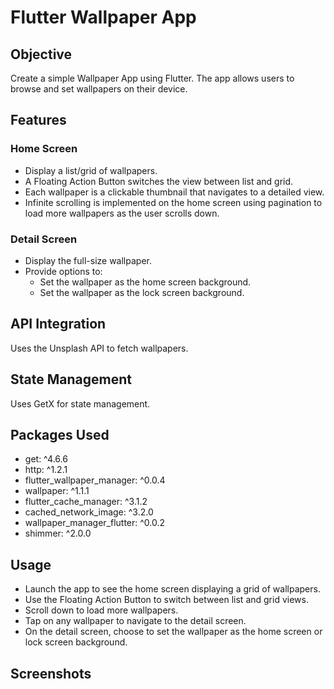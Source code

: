 # Flutter Wallpaper App

## Objective

Create a simple Wallpaper App using Flutter. The app allows users to browse and set wallpapers on their device.

## Features
### Home Screen

- Display a list/grid of wallpapers.
- A Floating Action Button switches the view between list and grid.
- Each wallpaper is a clickable thumbnail that navigates to a detailed view.
- Infinite scrolling is implemented on the home screen using pagination to load more wallpapers as the user scrolls down.

### Detail Screen

- Display the full-size wallpaper.
- Provide options to:
    - Set the wallpaper as the home screen background.
    - Set the wallpaper as the lock screen background.


## API Integration
Uses the Unsplash API to fetch wallpapers.

## State Management
Uses GetX for state management.

## Packages Used
- get: ^4.6.6
- http: ^1.2.1
- flutter_wallpaper_manager: ^0.0.4
- wallpaper: ^1.1.1
- flutter_cache_manager: ^3.1.2
- cached_network_image: ^3.2.0
- wallpaper_manager_flutter: ^0.0.2
- shimmer: ^2.0.0

## Usage
- Launch the app to see the home screen displaying a grid of wallpapers.
- Use the Floating Action Button to switch between list and grid views.
- Scroll down to load more wallpapers.
- Tap on any wallpaper to navigate to the detail screen.
- On the detail screen, choose to set the wallpaper as the home screen or lock screen background.

## Screenshots
